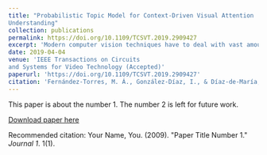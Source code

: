 ```yaml
---
title: "Probabilistic Topic Model for Context-Driven Visual Attention
Understanding"
collection: publications
permalink: https://doi.org/10.1109/TCSVT.2019.2909427
excerpt: 'Modern computer vision techniques have to deal with vast amounts of visual data, which implies a computational effort that has often to be accomplished in broad and challenging scenarios. The interest in efficiently solving these image and video applications has led researchers to develop methods to expertly drive the corresponding processing to conspicuous regions that either depend on the context or are based on specific requirements. In this paper, we propose a general hierarchical probabilistic framework, independent of the application scenario, and founded on the most outstanding psychological studies about attention and eye movements which support that guidance is not based directly on the information provided by early visual processes but on a contextual representation arose from them. The approach defines the task of context-driven visual attention as a mixture of latent sub-tasks, which are in turn modeled as a combination of specific distributions associated to low-, mid-and high-level spatio-temporal features. Learning from fixations gathered from human observers, we incorporate an intermediate level between feature extraction and visual attention estimation that enables to obtain comprehensively guiding representations. Experiments show how our proposal successfully learns particularly adapted hierarchical explanations of visual attention in diverse video genres, outperforming several leading models in the literature.'
date: 2019-04-04
venue: 'IEEE Transactions on Circuits
and Systems for Video Technology (Accepted)'
paperurl: 'https://doi.org/10.1109/TCSVT.2019.2909427'
citation: 'Fernández-Torres, M. Á., González-Díaz, I., & Díaz-de-María, F. (2019). Probabilistic Topic Model for Context-Driven Visual Attention Understanding. IEEE Transactions on Circuits and Systems for Video Technology.'
---
```

This paper is about the number 1. The number 2 is left for future work.

[Download paper here](http://academicpages.github.io/files/paper1.pdf)

Recommended citation: Your Name, You. (2009). "Paper Title Number 1." <i>Journal 1</i>. 1(1).
